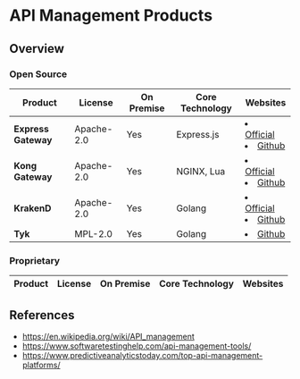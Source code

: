 # API Management Products

## Overview
### Open Source
| Product | License | On Premise | Core Technology | Websites |
|----|----|----|----|----|
| **Express Gateway** | Apache-2.0 | Yes | Express.js | <li>[Official](https://www.express-gateway.io/)<li>[Github](https://github.com/ExpressGateway/express-gateway) |
| **Kong Gateway** | Apache-2.0 | Yes | NGINX, Lua | <li>[Official](https://konghq.com/kong/)<li>[Github](https://github.com/kong/kong) |
| **KrakenD** | Apache-2.0 | Yes | Golang | <li>[Official](https://www.krakend.io/)<li>[Github](https://github.com/devopsfaith/krakend) |
| **Tyk** | MPL-2.0 | Yes | Golang | <li>[Github](https://github.com/TykTechnologies/tyk) |

### Proprietary
| Product | License | On Premise | Core Technology | Websites |
|----|----|----|----|----|

## References
- https://en.wikipedia.org/wiki/API_management
- https://www.softwaretestinghelp.com/api-management-tools/
- https://www.predictiveanalyticstoday.com/top-api-management-platforms/
